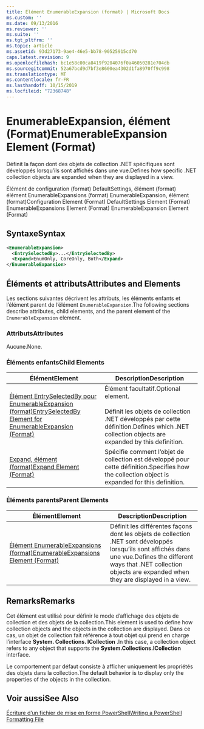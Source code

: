 ```yaml
---
title: Élément EnumerableExpansion (format) | Microsoft Docs
ms.custom: ''
ms.date: 09/13/2016
ms.reviewer: ''
ms.suite: ''
ms.tgt_pltfrm: ''
ms.topic: article
ms.assetid: 93d27173-9ae4-46e5-bb78-90525915cd70
caps.latest.revision: 9
ms.openlocfilehash: bc1e58c00ca8419f9204076f0a46050281e704db
ms.sourcegitcommit: 52a67bcd9d7bf3e8600ea4302d1fa8970ff9c998
ms.translationtype: MT
ms.contentlocale: fr-FR
ms.lasthandoff: 10/15/2019
ms.locfileid: "72368748"
---
```

# <a name="enumerableexpansion-element-format"></a><span data-ttu-id="e949e-102">EnumerableExpansion, élément (Format)</span><span class="sxs-lookup"><span data-stu-id="e949e-102">EnumerableExpansion Element (Format)</span></span>

<span data-ttu-id="e949e-103">Définit la façon dont des objets de collection .NET spécifiques sont développés lorsqu’ils sont affichés dans une vue.</span><span class="sxs-lookup"><span data-stu-id="e949e-103">Defines how specific .NET collection objects are expanded when they are displayed in a view.</span></span>

<span data-ttu-id="e949e-104">Élément de configuration (format) DefaultSettings, élément (format) élément EnumerableExpansions (format) EnumerableExpansion, élément (format)</span><span class="sxs-lookup"><span data-stu-id="e949e-104">Configuration Element (Format) DefaultSettings Element (Format) EnumerableExpansions Element (Format) EnumerableExpansion Element (Format)</span></span>

## <a name="syntax"></a><span data-ttu-id="e949e-105">Syntaxe</span><span class="sxs-lookup"><span data-stu-id="e949e-105">Syntax</span></span>

```xml
<EnumerableExpansion>
  <EntrySelectedBy>...</EntrySelectedBy>
  <Expand>EnumOnly, CoreOnly, Both</Expand>
</EnumerableExpansion>
```

## <a name="attributes-and-elements"></a><span data-ttu-id="e949e-106">Éléments et attributs</span><span class="sxs-lookup"><span data-stu-id="e949e-106">Attributes and Elements</span></span>

<span data-ttu-id="e949e-107">Les sections suivantes décrivent les attributs, les éléments enfants et l’élément parent de l’élément `EnumerableExpansion`.</span><span class="sxs-lookup"><span data-stu-id="e949e-107">The following sections describe attributes, child elements, and the parent element of the `EnumerableExpansion` element.</span></span>

### <a name="attributes"></a><span data-ttu-id="e949e-108">Attributs</span><span class="sxs-lookup"><span data-stu-id="e949e-108">Attributes</span></span>

<span data-ttu-id="e949e-109">Aucune.</span><span class="sxs-lookup"><span data-stu-id="e949e-109">None.</span></span>

### <a name="child-elements"></a><span data-ttu-id="e949e-110">Éléments enfants</span><span class="sxs-lookup"><span data-stu-id="e949e-110">Child Elements</span></span>

|<span data-ttu-id="e949e-111">Élément</span><span class="sxs-lookup"><span data-stu-id="e949e-111">Element</span></span>|<span data-ttu-id="e949e-112">Description</span><span class="sxs-lookup"><span data-stu-id="e949e-112">Description</span></span>|
|-------------|-----------------|
|[<span data-ttu-id="e949e-113">Élément EntrySelectedBy pour EnumerableExpansion (format)</span><span class="sxs-lookup"><span data-stu-id="e949e-113">EntrySelectedBy Element for EnumerableExpansion (Format)</span></span>](./entryselectedby-element-for-enumerableexpansion-format.md)|<span data-ttu-id="e949e-114">Élément facultatif.</span><span class="sxs-lookup"><span data-stu-id="e949e-114">Optional element.</span></span><br /><br /> <span data-ttu-id="e949e-115">Définit les objets de collection .NET développés par cette définition.</span><span class="sxs-lookup"><span data-stu-id="e949e-115">Defines which .NET collection objects are expanded by this definition.</span></span>|
|[<span data-ttu-id="e949e-116">Expand, élément (format)</span><span class="sxs-lookup"><span data-stu-id="e949e-116">Expand Element (Format)</span></span>](./expand-element-format.md)|<span data-ttu-id="e949e-117">Spécifie comment l’objet de collection est développé pour cette définition.</span><span class="sxs-lookup"><span data-stu-id="e949e-117">Specifies how the collection object is expanded for this definition.</span></span>|

### <a name="parent-elements"></a><span data-ttu-id="e949e-118">Éléments parents</span><span class="sxs-lookup"><span data-stu-id="e949e-118">Parent Elements</span></span>

|<span data-ttu-id="e949e-119">Élément</span><span class="sxs-lookup"><span data-stu-id="e949e-119">Element</span></span>|<span data-ttu-id="e949e-120">Description</span><span class="sxs-lookup"><span data-stu-id="e949e-120">Description</span></span>|
|-------------|-----------------|
|[<span data-ttu-id="e949e-121">Élément EnumerableExpansions (format)</span><span class="sxs-lookup"><span data-stu-id="e949e-121">EnumerableExpansions Element (Format)</span></span>](./enumerableexpansions-element-format.md)|<span data-ttu-id="e949e-122">Définit les différentes façons dont les objets de collection .NET sont développés lorsqu’ils sont affichés dans une vue.</span><span class="sxs-lookup"><span data-stu-id="e949e-122">Defines the different ways that .NET collection objects are expanded when they are displayed in a view.</span></span>|

## <a name="remarks"></a><span data-ttu-id="e949e-123">Remarks</span><span class="sxs-lookup"><span data-stu-id="e949e-123">Remarks</span></span>

<span data-ttu-id="e949e-124">Cet élément est utilisé pour définir le mode d’affichage des objets de collection et des objets de la collection.</span><span class="sxs-lookup"><span data-stu-id="e949e-124">This element is used to define how collection objects and the objects in the collection are displayed.</span></span> <span data-ttu-id="e949e-125">Dans ce cas, un objet de collection fait référence à tout objet qui prend en charge l’interface **System. Collections. ICollection** .</span><span class="sxs-lookup"><span data-stu-id="e949e-125">In this case, a collection object refers to any object that supports the  **System.Collections.ICollection** interface.</span></span>

<span data-ttu-id="e949e-126">Le comportement par défaut consiste à afficher uniquement les propriétés des objets dans la collection.</span><span class="sxs-lookup"><span data-stu-id="e949e-126">The default behavior is to display only the properties of the objects in the collection.</span></span>

## <a name="see-also"></a><span data-ttu-id="e949e-127">Voir aussi</span><span class="sxs-lookup"><span data-stu-id="e949e-127">See Also</span></span>

[<span data-ttu-id="e949e-128">Écriture d’un fichier de mise en forme PowerShell</span><span class="sxs-lookup"><span data-stu-id="e949e-128">Writing a PowerShell Formatting File</span></span>](./writing-a-powershell-formatting-file.md)
